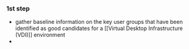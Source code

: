 ### 1st step
- gather baseline information on the key user groups that have been identified as good candidates for a [[Virtual Desktop Infrastructure (VDI)]] environment
- 